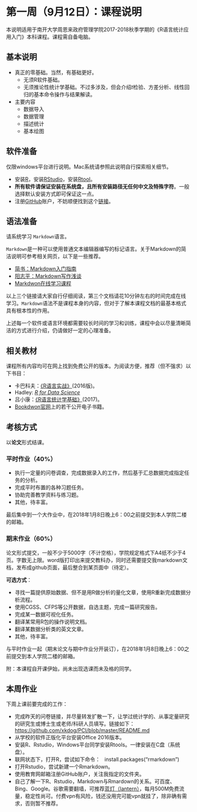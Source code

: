 
# 第一周（9月12日）：课程说明

本说明适用于南开大学周恩来政府管理学院2017-2018秋季学期的《R语言统计应用入门》本科课程。课程需自备电脑。

## 基本说明

- 真正的零基础。当然，有基础更好。
  - 无须R软件基础。
  - 无须推论性统计学基础。不过多涉及，但会介绍*t*检验、方差分析、线性回归的基本命令操作与结果解读。
- 主要内容
  - 数据导入
  - 数据管理
  - 描述统计
  - 基本绘图


## 软件准备

仅限windows平台进行说明。Mac系统请参照此说明自行探索相关细节。

- 安装[R](https://www.r-project.org/)，安装[RStudio](https://www.rstudio.com/)，安装[Rtool](https://cran.r-project.org/bin/windows/Rtools/)。
-  **所有软件请保证安装在系统盘，且所有安装路径无任何中文及特殊字符**。一般选择默认安装方式即可保证这一点。
- 注册[GitHub](https://github.com/)账户，不妨顺便找到这个[链接](https://github.com/xkdog/StatsUsingR)。

## 语法准备

请系统学习 `Markdown`语言。

`Markdown`是一种可以使用普通文本编辑器编写的标记语言。关于Markdown的简洁说明可参考相关网页，以下是一些推荐。
  
- [简书：Markdown入门指南](http://www.jianshu.com/p/1e402922ee32/)
- [阳志平：Markdown写作浅谈](http://www.yangzhiping.com/tech/r-markdown-knitr.html)
- [Markdwon在线学习课程](http://www.markdowntutorial.com/)
  
以上三个链接请大家自行仔细阅读，第三个文档请花10分钟左右的时间完成在线学习。`Markdown`语法不是课程本身的内容，但对于了解本课程文档的最基本格式具有根本性的作用。

上述每一个软件或语言环境都需要较长时间的学习和训练，课程中会以尽量清晰简洁的方式进行介绍，仍请做好一定的心理准备。

## 相关教材

课程所有内容均可在网上找到免费公开的版本。为阅读方便，推荐（但不强求）以下书目：

- 卡巴科夫：[《R语言实战》](https://www.amazon.cn/gp/product/B01FSXCBMS/ref=pd_cp_14_1?ie=UTF8&psc=1&refRID=53CV03RWGW12KYZQYJJX)(2016版)。 
- Hadley: [*R for Data Science*](http://r4ds.had.co.nz/)
- 吕小康：[《R语言统计学基础》](https://www.amazon.cn/%E6%95%B0%E9%87%8F%E7%BB%8F%E6%B5%8E%E5%AD%A6%E7%B3%BB%E5%88%97%E4%B8%9B%E4%B9%A6-R%E8%AF%AD%E8%A8%80%E7%BB%9F%E8%AE%A1%E5%AD%A6%E5%9F%BA%E7%A1%80-%E5%90%95%E5%B0%8F%E5%BA%B7/dp/B06XGR6LJZ/ref=sr_1_1?s=books&ie=UTF8&qid=1505149742&sr=1-1&keywords=%E5%90%95%E5%B0%8F%E5%BA%B7)(2017)。
- [Bookdwon官网](https://bookdown.org/)上的若干公开电子书籍。

## 考核方式

以**论文**形式结课。

### 平时作业（40%）

- 执行一定量的问卷调查，完成数据录入的工作，然后基于汇总数据完成指定任务的分析。
- 完成平时布置的各种习题任务。
- 协助完善教学资料与练习题。
- 其他，待丰富。

最后集中到一个大作业中，在2018年1月8日晚上6：00之前提交到本人学院二楼的邮箱。

### 期末作业（60%）

论文形式提交，一般不少于5000字（不计空格），学院规定格式下A4纸不少于4页。字数无上限。word版打印出来提交教科办，同时还需要提交我markdown文档，发布成github页面，最后整合到某页面中（待定）。

**可选方式**：

- 寻找一篇提供原始数据、但不是用R做分析的量化文章，使用R重新完成数据分析流程。
- 使用CGSS、CFPS等公开数据，自选主题，完成一篇研究报告。
- 完成某一数据可视化任务。
- 翻译某常用R包的操作说明文档。
- 翻译某数据分析类的英文文章。
- 其他，待丰富。

与平时作业一起（期末论文与期中作业分开装订），在2018年1月8日晚上6：00之前提交到本人学院二楼的邮箱。

附：本课程自开课伊始，尚未出现选课而未及格的同学。

## 本周作业

下周上课前要完成的工作：
 
- 完成昨天的问卷链接，并尽量转发扩散一下，让学过统计学的、从事定量研究的研究生或博士生或老师/科研人员填写。链接如下：
 
https://github.com/xkdog/PCI/blob/master/README.md
 
 
- 从学校的软件正版化平台安装Office 2016版本。
 
- 安装R、Rstudio，Windows平台同学安装Rtools。一律安装在C盘（系统盘）。
 
- 联网状态下，打开R，尝试如下命令：
 
install.packages(“rmarkdown”)
 
- 打开Rstudio，尝试新建一个Rmarkdown。
 
- 使用教育网邮箱注册GitHub账户，关注我指定的文件夹。
 
- 自己了解一下R、Rstudio，Markdown与Rmardown的关系。可百度、Bing、Google。谷歌需要翻墙，可推荐[蓝灯（lantern）](https://github.com/getlantern/lantern/releases/tag/latest)，每月500M免费流量，稳定性尚可。付费vpn有风险，钱还没用完可能vpn就挂了，除非确有需求，否则暂不推荐。
